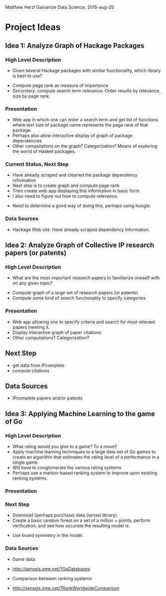 Matthew Herzl
Galvanize Data Science, 2015-aug-25

# Project Ideas

## Idea 1: Analyze Graph of Hackage Packages

### High Level Description
 * Given several Hackage packages with similar functionality, which library is best to use?
  - Compute page rank as measure of importance
  - Secondary: compute search term relevance. Order results by relevance, size by page rank.

### Presentation
 * Web app in which one can enter a search term and get list of functions where text size of package name represents the page rank of that package.
 * Perhaps also allow interactive display of graph of package dependencies
 * Other computations on the graph? Categorization? Means of exploring the world of Haskell packages.

### Current Status, Next Step
 * Have already scraped and cleaned the package dependency information
 * Next step is to create graph and compute page rank
 * Then create web app displaying this information in basic form.
 * I also need to figure out how to compute relevance.
  - Need to determine a good way of doing this, perhaps using hoogle.

### Data Sources
 * Hackage Web site. Have already scraped dependency information.

## Idea 2: Analyze Graph of Collective IP research papers (or patents)

### High Level Description
 * What are the most important research papers to familiarize oneself with on any given topic?
  - Compute graph of a large set of research papers (or patents)
  - Compute some kind of search functionality to specify categories.

### Presentation
 * Web app allowing one to specify criteria and search for most relevant papers meeting it.
 * Display interactive graph of paper citations.
 * Other computations? Categorization?

## Next Step
 * get data from IPcomplete
 * compute citations

## Data Sources
 * IPcomplete papers and/or patents

## Idea 3: Applying Machine Learning to the game of Go

### High Level Description
 * What rating would you give to a game? To a move?
 * Apply machine learning techniques to a large data set of Go games to create an algorithm that estimates the rating level of a performance in a single game
 * Will have to conglomerate the various rating systems
 * Perhaps use a markov-based ranking system to improve upon existing ranking systems.

### Presentation

### Next Step
 * Download (perhaps purchase) data (sensei library)
 * Create a basic random forest on a set of a million + points, perform verification, and see how accurate the resulting model is.
  - Use board symmetry in the model.

### Data Sources
 * Game data:
  - http://senseis.xmp.net/?GoDatabases
 * Comparison between ranking systems:
  - http://senseis.xmp.net/?RankWorldwideComparison
